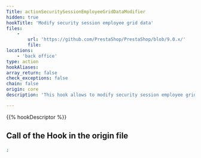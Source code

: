 ```yaml
---
Title: actionSecuritySessionEmployeeGridDataModifier
hidden: true
hookTitle: 'Modify security session employee grid data'
files:
    -
        url: 'https://github.com/PrestaShop/PrestaShop/blob/9.0.x/'
        file: 
locations:
    - 'back office'
type: action
hookAliases: 
array_return: false
check_exceptions: false
chain: false
origin: core
description: 'This hook allows to modify security session employee grid data'

---
```


{{% hookDescriptor %}}

## Call of the Hook in the origin file

```php
;
```
